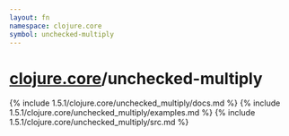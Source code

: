 ```yaml
---
layout: fn
namespace: clojure.core
symbol: unchecked-multiply
---
```


# [clojure.core](../)/unchecked-multiply

{% include 1.5.1/clojure.core/unchecked_multiply/docs.md %}
{% include 1.5.1/clojure.core/unchecked_multiply/examples.md %}
{% include 1.5.1/clojure.core/unchecked_multiply/src.md %}

